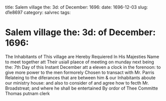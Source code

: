 title: Salem village the: 3d: of December: 1696:
date: 1696-12-03
slug: d1e8697
category: salvrec
tags: 


<div markdown class="doc" id="d1e8697">


# Salem village the: 3d: of December: 1696:

The Inhabitants of This village are Hereby Requiered In His Majesties Name to meet together att Their usiall plaece of meeting on munday next being the: 7th Day of this Instant December att a eleven a clock in the forenoon: to give more power to the men formorely Chosen to transact with Mr. Parris Relateing to the diferances that are between him & our Inhabitants aboute our ministry house: and also to consider of and agree how to fecth Mr. Broadstreat; and where he shall be entertained By ordor of Thee Committe Thomas putnam clerk
</div>